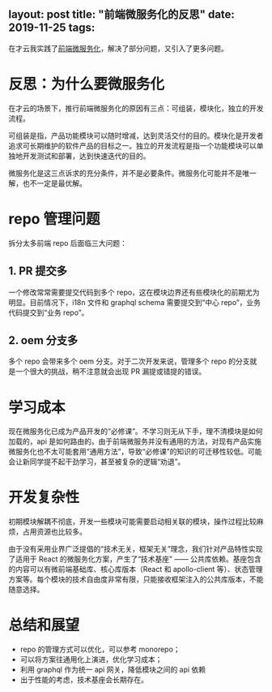 layout: post
title: "前端微服务化的反思"
date: 2019-11-25
tags:
---

在才云我实践了[前端微服务化](/2019/06/30/frontend-microservice/)，解决了部分问题，又引入了更多问题。

<!--more-->

# 反思：为什么要微服务化

在才云的场景下，推行前端微服务化的原因有三点：可组装，模块化，独立的开发流程。

可组装是指，产品功能模块可以随时增减，达到灵活交付的目的。模块化是开发者追求可长期维护的软件产品的目标之一。独立的开发流程是指一个功能模块可以单独地开发测试和部署，达到快速迭代的目的。

微服务化是这三点诉求的充分条件，并不是必要条件。微服务化可能并不是唯一解，也不一定是最优解。

# repo 管理问题

拆分太多前端 repo 后面临三大问题：

## 1. PR 提交多

一个修改常常需要提交代码到多个 repo，这在模块边界还有些模块化的前期尤为明显。目前情况下，i18n 文件和 graphql schema 需要提交到“中心 repo”，业务代码提交到“业务 repo”。

## 2. oem 分支多

多个 repo 会带来多个 oem 分支。对于二次开发来说，管理多个 repo 的分支就是一个很大的挑战，稍不注意就会出现 PR 漏提或错提的错误。

# 学习成本

现在微服务化已成为产品开发的“必修课”。不学习则无从下手，理不清模块是如何加载的，api 是如何路由的。由于前端微服务并没有通用的方法，对现有产品实施微服务化也不太可能套用“通用方法”，导致“必修课”的知识的可迁移性较低。可能会让新同学提不起干劲学习，甚至被复杂的逻辑“劝退”。

# 开发复杂性

初期模块解耦不彻底，开发一些模块可能需要启动相关联的模块，操作过程比较麻烦，占用资源也比较多。

由于没有采用业界广泛提倡的“技术无关，框架无关”理念，我们针对产品特性实现了适用于 React 的微服务化方案，产生了“技术基座” —— 公共库依赖。基座包含的内容可以有微前端基础库、核心库版本（React 和 apollo-client 等）、状态管理方案等。每个模块的技术自由度非常有限，只能接收框架注入的公共库版本，不能随意选择。

# 总结和展望

- repo 的管理方式可以优化，可以参考 monorepo；
- 可以将方案往通用化上演进，优化学习成本；
- 利用 graphql 作为统一 api 网关，降低模块之间的 api 依赖
- 出于性能的考虑，技术基座会长期存在。
